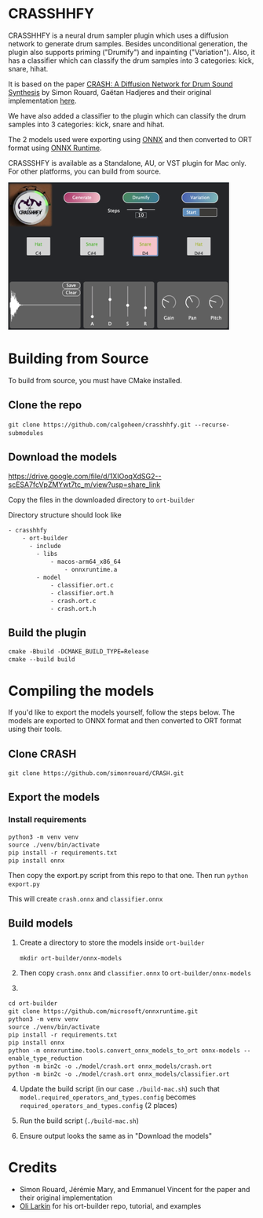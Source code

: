 # CRASSHHFY
CRASSHHFY is a neural drum sampler plugin which uses a diffusion network to generate drum samples. Besides unconditional generation, the plugin also supports priming ("Drumify") and inpainting ("Variation"). Also, it has a classifier which can classify the drum samples into 3 categories: kick, snare, hihat.

 It is based on the paper [CRASH: A Diffusion Network for Drum Sound Synthesis](https://arxiv.org/abs/2006.12597) by Simon Rouard, Gaëtan Hadjeres and their original implementation [here](https://github.com/simonrouard/CRASH).

We have also added a classifier to the plugin which can classify the drum samples into 3 categories: kick, snare and hihat.

The 2 models used were exporting using [ONNX](https://onnx.ai/) and then converted to ORT format using [ONNX Runtime](https://onnxruntime.ai/docs/performance/model-optimizations/ort-format-models.html).

CRASSSHFY is available as a Standalone, AU, or VST plugin for Mac only. For other platforms, you can build from source.

<img src = "crasshhfy.png" width= "450" height="300">
<!-- ![alt text](crasshhfy.png "CRASSHHFY" =250x250) -->

# Building from Source
To build from source, you must have CMake installed.
## Clone the repo

`git clone https://github.com/calgoheen/crasshhfy.git --recurse-submodules`

## Download the models
https://drive.google.com/file/d/1XIOoqXdSG2--scESA7fcVpZMYwt7tc_m/view?usp=share_link

Copy the files in the downloaded directory to `ort-builder`

Directory structure should look like
```
- crasshhfy
    - ort-builder
      - include
        - libs
            - macos-arm64_x86_64
                - onnxruntime.a
        - model
            - classifier.ort.c
            - classifier.ort.h
            - crash.ort.c
            - crash.ort.h
```

## Build the plugin
```
cmake -Bbuild -DCMAKE_BUILD_TYPE=Release
cmake --build build
```

# Compiling the models
If you'd like to export the models yourself, follow the steps below. The models are exported to ONNX format and then converted to ORT format using their tools.
## Clone CRASH
`git clone https://github.com/simonrouard/CRASH.git`
## Export the models
### Install requirements
```
python3 -m venv venv
source ./venv/bin/activate
pip install -r requirements.txt
pip install onnx
```
Then copy the export.py script from this repo to that one.
Then run
`python export.py`

This will create `crash.onnx` and `classifier.onnx`


## Build models
1. Create a directory to store the models inside `ort-builder`

    `mkdir ort-builder/onnx-models`

2. Then copy `crash.onnx` and `classifier.onnx` to `ort-builder/onnx-models`


3.
```
cd ort-builder
git clone https://github.com/microsoft/onnxruntime.git
python3 -m venv venv
source ./venv/bin/activate
pip install -r requirements.txt
pip install onnx
python -m onnxruntime.tools.convert_onnx_models_to_ort onnx-models --enable_type_reduction
python -m bin2c -o ./model/crash.ort onnx_models/crash.ort
python -m bin2c -o ./model/crash.ort onnx_models/classifier.ort
```
4. Update the build script (in our case `./build-mac.sh`) such that
`model.required_operators_and_types.config` becomes `required_operators_and_types.config` (2 places)

5. Run the build script (`./build-mac.sh`)
6. Ensure output looks the same as in "Download the models"

# Credits
- Simon Rouard, Jérémie Mary, and Emmanuel Vincent for the paper and their original implementation
- [Oli Larkin](https://github.com/olilarkin/ort-builder) for his ort-builder repo, tutorial, and examples
